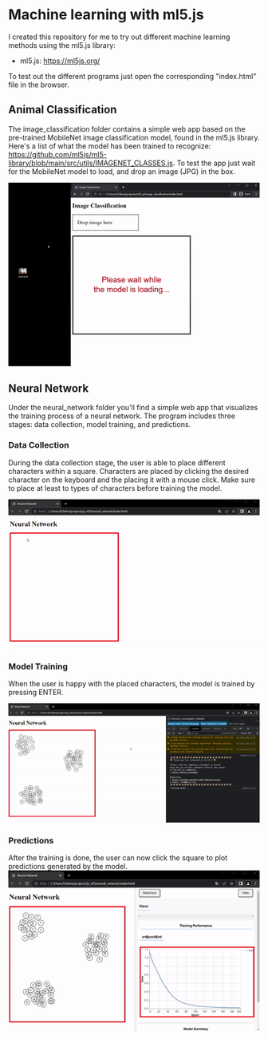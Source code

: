 # Machine learning with ml5.js
I created this repository for me to try out different machine learning methods using the ml5.js library:

- ml5.js: https://ml5js.org/

To test out the different programs just open the corresponding "index.html" file in the browser.

## Animal Classification
The image_classification folder contains a simple web app based on the pre-trained MobileNet image classification model, found in the ml5.js library. Here's a list of what the model has been trained to recognize: https://github.com/ml5js/ml5-library/blob/main/src/utils/IMAGENET_CLASSES.js. To test the app just wait for the MobileNet model to load, and drop an image (JPG) in the box. 

![Alt Text](gifs\image_classification.gif)

## Neural Network
Under the neural_network folder you'll find a simple web app that visualizes the training process of a neural network. The program includes three stages: data collection, model training, and predictions.

### Data Collection
During the data collection stage, the user is able to place different characters within a square. Characters are placed by clicking the desired character on the keyboard and the placing it with a mouse click. Make sure to place at least to types of characters before training the model. 

![Alt Text](gifs/data_collection.gif)

### Model Training
When the user is happy with the placed characters, the model is trained by pressing ENTER.

![Alt Text](gifs/model_training.gif)

### Predictions
After the training is done, the user can now click the square to plot predictions generated by the model.
![Alt Text](gifs/predictions.gif)